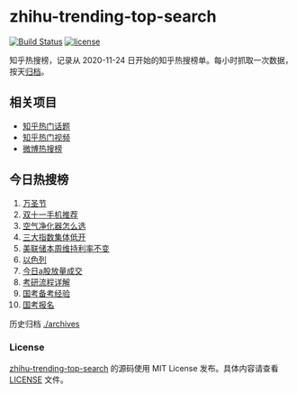 # zhihu-trending-top-search

[![Build Status](https://github.com/justjavac/zhihu-trending-top-search/workflows/ci/badge.svg?branch=main)](https://github.com/justjavac/zhihu-trending-top-search/actions)
[![license](https://img.shields.io/github/license/justjavac/zhihu-trending-top-search)](https://github.com/justjavac/zhihu-trending-top-search/blob/main/LICENSE)

知乎热搜榜，记录从 2020-11-24 日开始的知乎热搜榜单。每小时抓取一次数据，按天[归档](./archives)。

## 相关项目

- [知乎热门话题](https://github.com/justjavac/zhihu-trending-hot-questions)
- [知乎热门视频](https://github.com/justjavac/zhihu-trending-hot-video)
- [微博热搜榜](https://github.com/justjavac/weibo-trending-hot-search)

## 今日热搜榜

<!-- BEGIN -->
<!-- 最后更新时间 Thu Nov 02 2023 06:06:35 GMT+0800 (China Standard Time) -->

1. [万圣节](https://www.zhihu.com/search?q=%E4%B8%87%E5%9C%A3%E8%8A%82)
1. [双十一手机推荐](https://www.zhihu.com/search?q=%E5%8F%8C%E5%8D%81%E4%B8%80%E6%89%8B%E6%9C%BA%E6%8E%A8%E8%8D%90)
1. [空气净化器怎么选](https://www.zhihu.com/search?q=%E7%A9%BA%E6%B0%94%E5%87%80%E5%8C%96%E5%99%A8%E6%80%8E%E4%B9%88%E9%80%89)
1. [三大指数集体低开](https://www.zhihu.com/search?q=%E4%B8%89%E5%A4%A7%E6%8C%87%E6%95%B0%E9%9B%86%E4%BD%93%E4%BD%8E%E5%BC%80)
1. [美联储本周维持利率不变](https://www.zhihu.com/search?q=%E7%BE%8E%E8%81%94%E5%82%A8%E6%9C%AC%E5%91%A8%E7%BB%B4%E6%8C%81%E5%88%A9%E7%8E%87%E4%B8%8D%E5%8F%98)
1. [以色列](https://www.zhihu.com/search?q=%E4%BB%A5%E8%89%B2%E5%88%97)
1. [今日a股放量成交](https://www.zhihu.com/search?q=%E4%BB%8A%E6%97%A5a%E8%82%A1%E6%94%BE%E9%87%8F%E6%88%90%E4%BA%A4)
1. [考研流程详解](https://www.zhihu.com/search?q=%E8%80%83%E7%A0%94%E6%B5%81%E7%A8%8B%E8%AF%A6%E8%A7%A3)
1. [国考备考经验](https://www.zhihu.com/search?q=%E5%9B%BD%E8%80%83%E5%A4%87%E8%80%83%E7%BB%8F%E9%AA%8C)
1. [国考报名](https://www.zhihu.com/search?q=%E5%9B%BD%E8%80%83%E6%8A%A5%E5%90%8D)

<!-- END -->

历史归档 [./archives](./archives)

### License

[zhihu-trending-top-search](https://github.com/justjavac/zhihu-trending-top-search) 的源码使用 MIT License
发布。具体内容请查看 [LICENSE](./LICENSE) 文件。
